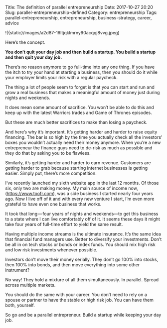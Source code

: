 Title: The definition of parallel entrepreneurship
Date: 2017-10-27 20:20
Slug: parallel-entrepreneurship-defined
Category: entrepreneurship
Tags: parallel-entrepreneurship, entrepreneurship, business-strategy, career, advice

!({static}/images/a2d87-16ltjqklmrny90acqqj8vvg.jpeg)

Here’s the concept.

**You don’t quit your day job and then build a startup. You build a startup and then quit your day job.**

There’s no reason anymore to go full-time into any one thing. If you have the itch to try your hand at starting a business, then you should do it while your employer limits your risk with a regular paycheck.

The thing a lot of people seem to forget is that you can start and run and grow a real business that makes a meaningful amount of money just during nights and weekends.

It does mean some amount of sacrifice. You won’t be able to do this and keep up with the latest Warriors trades and Game of Thrones episodes.

But these are much better sacrifices to make than losing a paycheck.

And here’s why it’s important. It’s getting harder and harder to raise equity financing. The bar is so high by the time you actually check all the investors’ boxes you wouldn’t actually need their money anymore. When you’re a new entrepreneur the finance guys need to de-risk as much as possible and they do that by asking you to be flawless.

Similarly, it’s getting harder and harder to earn revenue. Customers are getting harder to grab because starting internet businesses is getting easier. Simply put, there’s more competition.

I’ve recently launched my sixth website app in the last 12 months. Of those six, only two are making money. My main source of income now, (https://www.toofr.com), was a side business I started nearly four years ago. Now I live off of it and with every new venture I start, I’m even more grateful to have even one business that works.

It took that long — four years of nights and weekends—to get this business to a state where I can live comfortably off of it. It seems these days it might take four years of full-time effort to yield the same result.

Having multiple income streams is the ultimate insurance. It’s the same idea that financial fund managers use. Better to diversify your investments. Don’t be all in on tech stocks or bonds or index funds. You should mix high risk and low risk investments whenever possible.

Investors don’t move their money serially. They don’t go 100% into stocks, then 100% into bonds, and then move everything into some other instrument?

No way! They hold a mixture of all them simultaneously. In parallel. Spread across multiple markets.

You should do the same with your career. You don’t need to rely on a spouse or partner to have the stable or high risk job. You can have them both, yourself.

So go and be a parallel entrepreneur. Build a startup while keeping your day job.
